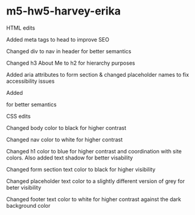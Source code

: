 # m5-hw5-harvey-erika
HTML edits

Added meta tags to head to improve SEO

Changed div to nav in header for better semantics

Changed h3 About Me to h2 for hierarchy purposes

Added aria attributes to form section & changed placeholder names to fix accessibility issues 

Added <footer> for better semantics

CSS edits

Changed body color to black for higher contrast

Changed nav color to white for higher contrast

Changed h1 color to blue for higher contrast and coordination with site colors. Also added text shadow for better visability

Changed form section text color to black for higher visibility

Changed placeholder text color to a slightly different version of grey for beter visibility

Changed footer text color to white for higher contrast against the dark background color
